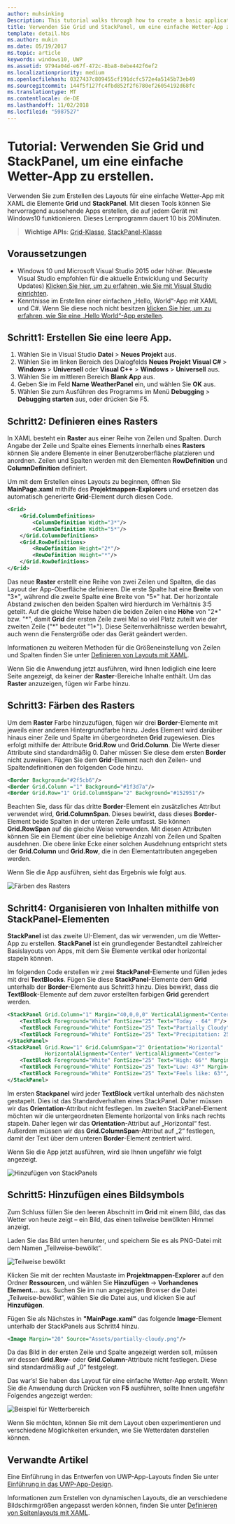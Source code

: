 ```yaml
---
author: muhsinking
Description: This tutorial walks through how to create a basic application user interface. It explains and demonstrates the use of Grid and StackPanel, two of the most common XAML elements.
title: Verwenden Sie Grid und StackPanel, um eine einfache Wetter-App zu erstellen.
template: detail.hbs
ms.author: mukin
ms.date: 05/19/2017
ms.topic: article
keywords: windows10, UWP
ms.assetid: 9794a04d-e67f-472c-8ba8-8ebe442f6ef2
ms.localizationpriority: medium
ms.openlocfilehash: 0327437c809455cf191dcfc572e4a5145b73eb49
ms.sourcegitcommit: 144f5f127fc4fbd852f2f6780ef26054192d68fc
ms.translationtype: MT
ms.contentlocale: de-DE
ms.lasthandoff: 11/02/2018
ms.locfileid: "5987527"
---
```

# <a name="tutorial-use-grid-and-stackpanel-to-create-a-simple-weather-app"></a>Tutorial: Verwenden Sie Grid und StackPanel, um eine einfache Wetter-App zu erstellen.

Verwenden Sie zum Erstellen des Layouts für eine einfache Wetter-App mit XAML die Elemente **Grid** und **StackPanel**. Mit diesen Tools können Sie hervorragend aussehende Apps erstellen, die auf jedem Gerät mit Windows10 funktionieren. Dieses Lernprogramm dauert 10 bis 20Minuten.

> **Wichtige APIs**: [Grid-Klasse](https://docs.microsoft.com/en-us/uwp/api/windows.ui.xaml.controls.grid), [StackPanel-Klasse](https://docs.microsoft.com/en-us/uwp/api/windows.ui.xaml.controls.stackpanel)

## <a name="prerequisites"></a>Voraussetzungen
- Windows 10 und Microsoft Visual Studio 2015 oder höher. (Neueste Visual Studio empfohlen für die aktuelle Entwicklung und Security Updates) [Klicken Sie hier, um zu erfahren, wie Sie mit Visual Studio einrichten](../../get-started/get-set-up.md).
- Kenntnisse im Erstellen einer einfachen „Hello, World“-App mit XAML und C#. Wenn Sie diese noch nicht besitzen [klicken Sie hier, um zu erfahren, wie Sie eine „Hello World“-App erstellen](https://msdn.microsoft.com/windows/uwp/get-started/create-a-hello-world-app-xaml-universal).

## <a name="step-1-create-a-blank-app"></a>Schritt1: Erstellen Sie eine leere App.
1. Wählen Sie in Visual Studio **Datei** > **Neues Projekt** aus.
2. Wählen Sie im linken Bereich des Dialogfelds **Neues Projekt** **Visual C#** > **Windows** > **Universell** oder **Visual C++** > **Windows** > **Universell** aus.
3. Wählen Sie im mittleren Bereich **Blank App** aus.
4. Geben Sie im Feld **Name** **WeatherPanel** ein, und wählen Sie **OK** aus.
5. Wählen Sie zum Ausführen des Programms im Menü **Debugging** > **Debugging starten** aus, oder drücken Sie F5.

## <a name="step-2-define-a-grid"></a>Schritt2: Definieren eines Rasters
In XAML besteht ein **Raster** aus einer Reihe von Zeilen und Spalten. Durch Angabe der Zeile und Spalte eines Elements innerhalb eines **Rasters** können Sie andere Elemente in einer Benutzeroberfläche platzieren und anordnen. Zeilen und Spalten werden mit den Elementen **RowDefinition** und **ColumnDefinition** definiert.

Um mit dem Erstellen eines Layouts zu beginnen, öffnen Sie **MainPage.xaml** mithilfe des **Projektmappen-Explorers** und ersetzen das automatisch generierte **Grid**-Element durch diesen Code.

```xml
<Grid>
    <Grid.ColumnDefinitions>
        <ColumnDefinition Width="3*"/>
        <ColumnDefinition Width="5*"/>
    </Grid.ColumnDefinitions>
    <Grid.RowDefinitions>
        <RowDefinition Height="2*"/>
        <RowDefinition Height="*"/>
    </Grid.RowDefinitions>
</Grid>
```

Das neue **Raster** erstellt eine Reihe von zwei Zeilen und Spalten, die das Layout der App-Oberfläche definieren. Die erste Spalte hat eine **Breite** von "3\*", während die zweite Spalte eine Breite von "5\*" hat. Der horizontale Abstand zwischen den beiden Spalten wird hierdurch im Verhältnis 3:5 geteilt. Auf die gleiche Weise haben die beiden Zeilen eine **Höhe** von "2\*" bzw. "\*", damit **Grid** der ersten Zeile zwei Mal so viel Platz zuteilt wie der zweiten Zeile ("\*" bedeutet "1\*"). Diese Seitenverhältnisse werden bewahrt, auch wenn die Fenstergröße oder das Gerät geändert werden.

Informationen zu weiteren Methoden für die Größeneinstellung von Zeilen und Spalten finden Sie unter [Definieren von Layouts mit XAML](https://msdn.microsoft.com/windows/uwp/layout/layouts-with-xaml#layout-properties).

Wenn Sie die Anwendung jetzt ausführen, wird Ihnen lediglich eine leere Seite angezeigt, da keiner der **Raster**-Bereiche Inhalte enthält. Um das **Raster** anzuzeigen, fügen wir Farbe hinzu.

## <a name="step-3-color-the-grid"></a>Schritt3: Färben des Rasters
Um dem **Raster** Farbe hinzuzufügen, fügen wir drei **Border**-Elemente mit jeweils einer anderen Hintergrundfarbe hinzu. Jedes Element wird darüber hinaus einer Zeile und Spalte im übergeordneten **Grid** zugewiesen. Dies erfolgt mithilfe der Attribute **Grid.Row** und **Grid.Column**. Die Werte dieser Attribute sind standardmäßig 0. Daher müssen Sie diese dem ersten **Border** nicht zuweisen. Fügen Sie dem **Grid**-Element nach den Zeilen- und Spaltendefinitionen den folgenden Code hinzu.

```xml
<Border Background="#2f5cb6"/>
<Border Grid.Column ="1" Background="#1f3d7a"/>
<Border Grid.Row="1" Grid.ColumnSpan="2" Background="#152951"/>
```

Beachten Sie, dass für das dritte **Border**-Element ein zusätzliches Attribut verwendet wird, **Grid.ColumnSpan**. Dieses bewirkt, dass dieses **Border**-Element beide Spalten in der unteren Zeile umfasst. Sie können **Grid.RowSpan** auf die gleiche Weise verwenden. Mit diesen Attributen können Sie ein Element über eine beliebige Anzahl von Zeilen und Spalten ausdehnen. Die obere linke Ecke einer solchen Ausdehnung entspricht stets der **Grid.Column** und **Grid.Row**, die in den Elementattributen angegeben werden.

Wenn Sie die App ausführen, sieht das Ergebnis wie folgt aus.

![Färben des Rasters](images/grid-weather-1.png)

## <a name="step-4-organize-content-by-using-stackpanel-elements"></a>Schritt4: Organisieren von Inhalten mithilfe von StackPanel-Elementen
**StackPanel** ist das zweite UI-Element, das wir verwenden, um die Wetter-App zu erstellen. **StackPanel** ist ein grundlegender Bestandteil zahlreicher Basislayouts von Apps, mit dem Sie Elemente vertikal oder horizontal stapeln können.

Im folgenden Code erstellen wir zwei **StackPanel**-Elemente und füllen jedes mit drei **TextBlocks**. Fügen Sie diese **StackPanel**-Elemente dem **Grid** unterhalb der **Border**-Elemente aus Schritt3 hinzu. Dies bewirkt, dass die **TextBlock**-Elemente auf dem zuvor erstellten farbigen **Grid** gerendert werden.

```xml
<StackPanel Grid.Column="1" Margin="40,0,0,0" VerticalAlignment="Center">
    <TextBlock Foreground="White" FontSize="25" Text="Today - 64° F"/>
    <TextBlock Foreground="White" FontSize="25" Text="Partially Cloudy"/>
    <TextBlock Foreground="White" FontSize="25" Text="Precipitation: 25%"/>
</StackPanel>
<StackPanel Grid.Row="1" Grid.ColumnSpan="2" Orientation="Horizontal"
            HorizontalAlignment="Center" VerticalAlignment="Center">
    <TextBlock Foreground="White" FontSize="25" Text="High: 66°" Margin="0,0,20,0"/>
    <TextBlock Foreground="White" FontSize="25" Text="Low: 43°" Margin="0,0,20,0"/>
    <TextBlock Foreground="White" FontSize="25" Text="Feels like: 63°"/>
</StackPanel>
```

Im ersten **Stackpanel** wird jeder **TextBlock** vertikal unterhalb des nächsten gestapelt. Dies ist das Standardverhalten eines StackPanel. Daher müssen wir das **Orientation**-Attribut nicht festlegen. Im zweiten StackPanel-Element möchten wir die untergeordneten Elemente horizontal von links nach rechts stapeln. Daher legen wir das **Orientation**-Attribut auf „Horizontal“ fest. Außerdem müssen wir das **Grid.ColumnSpan**-Attribut auf „2“ festlegen, damit der Text über dem unteren **Border**-Element zentriert wird.

Wenn Sie die App jetzt ausführen, wird sie Ihnen ungefähr wie folgt angezeigt.

![Hinzufügen von StackPanels](images/grid-weather-2.png)

## <a name="step-5-add-an-image-icon"></a>Schritt5: Hinzufügen eines Bildsymbols

Zum Schluss füllen Sie den leeren Abschnitt im **Grid** mit einem Bild, das das Wetter von heute zeigt – ein Bild, das einen teilweise bewölkten Himmel anzeigt.

Laden Sie das Bild unten herunter, und speichern Sie es als PNG-Datei mit dem Namen „Teilweise-bewölkt“.

![Teilweise bewölkt](images/partially-cloudy.PNG)

Klicken Sie mit der rechten Maustaste im **Projektmappen-Explorer** auf den Ordner **Ressourcen**, und wählen Sie **Hinzufügen** -> **Vorhandenes Element...** aus. Suchen Sie im nun angezeigten Browser die Datei „Teilweise-bewölkt“, wählen Sie die Datei aus, und klicken Sie auf **Hinzufügen**.

Fügen Sie als Nächstes in **"MainPage.xaml"** das folgende **Image**-Element unterhalb der StackPanels aus Schritt4 hinzu.

```xml
<Image Margin="20" Source="Assets/partially-cloudy.png"/>
```

Da das Bild in der ersten Zeile und Spalte angezeigt werden soll, müssen wir dessen **Grid.Row**- oder **Grid.Column**-Attribute nicht festlegen. Diese sind standardmäßig auf „0“ festgelegt.

Das war’s! Sie haben das Layout für eine einfache Wetter-App erstellt. Wenn Sie die Anwendung durch Drücken von **F5** ausführen, sollte Ihnen ungefähr Folgendes angezeigt werden:

![Beispiel für Wetterbereich](images/grid-weather-3.PNG)

Wenn Sie möchten, können Sie mit dem Layout oben experimentieren und verschiedene Möglichkeiten erkunden, wie Sie Wetterdaten darstellen können.

## <a name="related-articles"></a>Verwandte Artikel
Eine Einführung in das Entwerfen von UWP-App-Layouts finden Sie unter [Einführung in das UWP-App-Design](https://msdn.microsoft.com/windows/uwp/layout/design-and-ui-intro).

Informationen zum Erstellen von dynamischen Layouts, die an verschiedene Bildschirmgrößen angepasst werden können, finden Sie unter [Definieren von Seitenlayouts mit XAML](https://msdn.microsoft.com/windows/uwp/layout/layouts-with-xaml).
